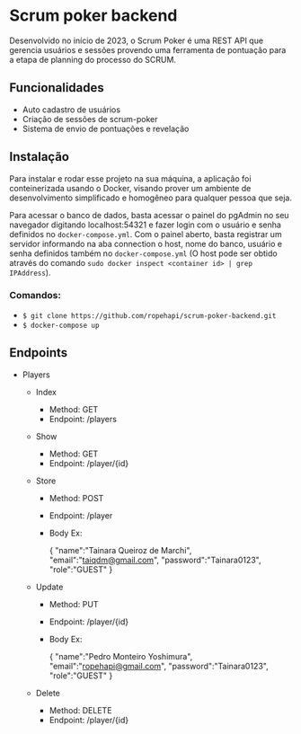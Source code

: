 # Scrum poker backend
Desenvolvido no início de 2023, o Scrum Poker é uma REST API que gerencia usuários e sessões provendo uma ferramenta de pontuação para a etapa de planning do processo do SCRUM.

## Funcionalidades
- Auto cadastro de usuários
- Criação de sessões de scrum-poker
- Sistema de envio de pontuações e revelação

## Instalação
Para instalar e rodar esse projeto na sua máquina, a aplicação foi conteinerizada usando o Docker, visando prover um ambiente de desenvolvimento simplificado e homogêneo para qualquer pessoa que seja.

Para acessar o banco de dados, basta acessar o painel do pgAdmin no seu navegador digitando localhost:54321 e fazer login com o usuário e senha definidos no `docker-compose.yml`. Com o painel aberto, basta registrar um servidor informando na aba connection o host, nome do banco, usuário e senha definidos também no `docker-compose.yml` (O host pode ser obtido através do comando `sudo docker inspect <container id> | grep IPAddress`).

### Comandos:
- `$ git clone https://github.com/ropehapi/scrum-poker-backend.git`
- `$ docker-compose up`

## Endpoints
- Players
    - Index
        - Method: GET
        - Endpoint: /players
    - Show
        - Method: GET
        - Endpoint: /player/{id}
    - Store
        - Method: POST
        - Endpoint: /player
        - Body Ex:

            {
                "name":"Tainara Queiroz de Marchi",
                "email":"taiqdm@gmail.com",
                "password":"Tainara0123",
                "role":"GUEST"
            }
    - Update
        - Method: PUT
        - Endpoint: /player/{id}
        - Body Ex:

            {
                "name":"Pedro Monteiro Yoshimura",
                "email":"ropehapi@gmail.com",
                "password":"Tainara0123",
                "role":"GUEST"
            }

    - Delete
        - Method: DELETE
        - Endpoint: /player/{id}
